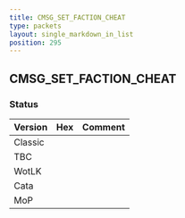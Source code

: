 ```yaml
---
title: CMSG_SET_FACTION_CHEAT
type: packets
layout: single_markdown_in_list
position: 295
---
```


## CMSG_SET_FACTION_CHEAT

### Status

Version | Hex | Comment
---------- | ---------- | ---------- 
Classic |  |  
TBC |  |  
WotLK |  |  
Cata |  |  
MoP |  |  